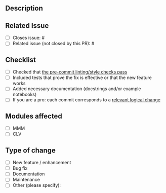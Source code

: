 <!-- !! Thank your for opening a PR !! -->

<!--- Provide a self-contained summary of your changes in the Title above -->
<!--- This is what will be shown in the automatic release notes: https://github.com/pymc-labs/pymc-marketing/releases -->

## Description
<!--- Describe your changes in detail -->

## Related Issue
<!--- It is good practice to first open an issue explaining the bug / new feature that is addressed by this PR -->
<!--- Please type an `x` in one of the boxes below and provide the issue number after the # sign: -->
- [ ] Closes issue: #
- [ ] Related issue (not closed by this PR): #

## Checklist
<!--- Make sure you have completed the following steps before submitting your PR -->
<!--- Feel free to type an `x` in all the boxes below to let us know you have completed the steps: -->
- [ ] Checked that [the pre-commit linting/style checks pass](https://docs.pymc.io/en/latest/contributing/python_style.html)
- [ ] Included tests that prove the fix is effective or that the new feature works
- [ ] Added necessary documentation (docstrings and/or example notebooks)
- [ ] If you are a pro: each commit corresponds to a [relevant logical change](https://wiki.openstack.org/wiki/GitCommitMessages#Structural_split_of_changes)
<!--- You may find this guide helpful: https://mainmatter.com/blog/2021/05/26/keeping-a-clean-git-history/ -->

## Modules affected
<!--- Please list the modules that are affected by this PR by typing an `x` in the boxes below: -->
- [ ] MMM
- [ ] CLV
<!--- Additionally, if you are a maintainer or reviewer, please make sure that the appropriate labels are added to this PR -->

## Type of change
<!--- Select one of the categories below by typing an `x` in the box -->
- [ ] New feature / enhancement
- [ ] Bug fix
- [ ] Documentation
- [ ] Maintenance
- [ ] Other (please specify):
<!--- Additionally, if you are a maintainer or reviewer, please make sure that the appropriate labels are added to this PR -->
